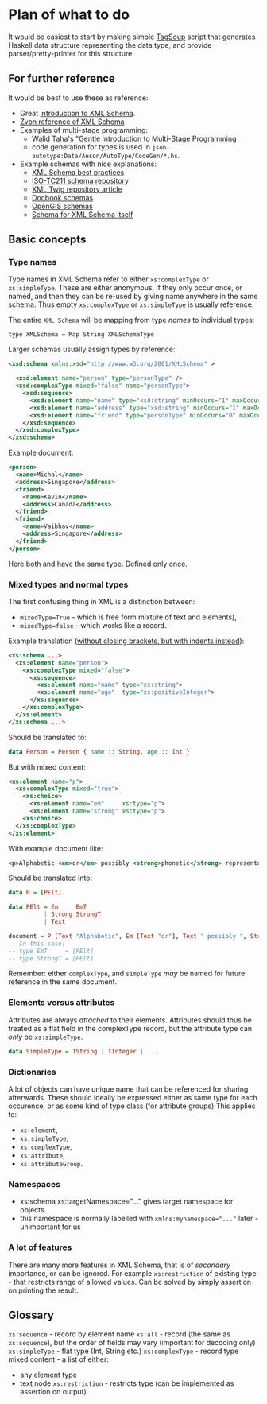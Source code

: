 # Plan of what to do

It would be easiest to start by making simple
[TagSoup](https://hackage.haskell.org/package/tagsoup) script that
generates Haskell data structure representing the data type, and provide
parser/pretty-printer for this structure.

## For further reference

It would be best to use these as reference:
* Great [introduction to XML Schema](https://www.w3schools.com/xml/schema_intro.asp).
* [Zvon reference of XML Schema](http://zvon.org/xxl/xmlSchema2001Reference/Output/Schema/index.html)
* Examples of multi-stage programming:
  - [Walid Taha's "Gentle Introduction to Multi-Stage Programming](https://www.cs.tufts.edu/~nr/cs257/archive/walid-taha/dspg04a.pdf)
  - code generation for types is used in `json-autotype:Data/Aeson/AutoType/CodeGen/*.hs`.
* Example schemas with nice explanations:
  - [XML Schema best practices](http://xml.coverpages.org/HP-StephensonSchemaBestPractices.pdf)
  - [ISO-TC211 schema repository](https://github.com/ISO-TC211/XML)
  - [XML Twig repository article](http://www.xmltwig.org/article/bw/bw_04-schema_repositories.html)
  - [Docbook schemas](http://www.oasis-open.org/docbook/xsd/)
  - [OpenGIS schemas](https://github.com/schema-repo/schema-repo)
  - [Schema for XML Schema itself](https://www.w3.org/TR/xmlschema-1/#normative-schemaSchema)

## Basic concepts

### Type names

Type names in XML Schema refer to either `xs:complexType` or `xs:simpleType`.
These are either anonymous, if they only occur once, or named, and then they can be re-used by giving
name anywhere in the same schema. Thus empty `xs:complexType` or `xs:simpleType` is usually reference.

The entire `XML Schema` will be mapping from type *names* to individual types:
```
type XMLSchema = Map String XMLSchemaType
```

Larger schemas usually assign types by reference:
```xml
<xsd:schema xmlns:xsd="http://www.w3.org/2001/XMLSchema" > 

  <xsd:element name="person" type="personType" /> 
  <xsd:complexType mixed="false" name="personType"> 
    <xsd:sequence> 
      <xsd:element name="name" type="xsd:string" minOccurs="1" maxOccurs="1"/>
      <xsd:element name="address" type="xsd:string" minOccurs="1" maxOccurs="2"/>
      <xsd:element name="friend" type="personType" minOccurs="0" maxOccurs="unbounded"/>
    </xsd:sequence> 
  </xsd:complexType> 
</xsd:schema>
```
Example document:
```xml
<person>
  <name>Michal</name>
  <address>Singapore</address>
  <friend>
    <name>Kevin</name>
    <address>Canada</address>
  </friend>
  <friend>
    <name>Vaibhav</name>
    <address>Singapore</address>
  </friend>
</person>
```
Here both <person/> and <friend/> have the same type. Defined only once.

### Mixed types and normal types

The first confusing thing in XML is a distinction between:
* `mixedType=True`  - which is free form mixture of text and elements),
* `mixedType=false` - which works like a record.

Example translation ([without closing brackets, but with indents instead](http://www.iro.umontreal.ca/~lapalme/ForestInsteadOfTheTrees/HTML/ch10s05.html)):
```xml
<xs:schema ...>
  <xs:element name="person">
    <xs:complexType mixed="false">
      <xs:sequence>
        <xs:element name="name" type="xs:string">
        <xs:element name="age"  type="xs:positiveInteger">
      </xs:sequence>
    </xs:complexType>
  </xs:element>
</xs:schema ...>
```

Should be translated to:
```haskell
data Person = Person { name :: String, age :: Int }
```

But with mixed content:
```xml
<xs:element name="p">
  <xs:complexType mixed="true">
    <xs:choice>
      <xs:element name="em"     xs:type="p">
      <xs:element name="strong" xs:type="p">
    <xs:choice>
  </xs:complexType>
</xs:element>
```
With example document like:
```xml
<p>Alphabetic <em>or</em> possibly <strong>phonetic</strong> representation.</p>
```


Should be translated into:
```haskell
data P = [PElt]

data PElt = Em     EmT
          | Strong StrongT
          | Text

document = P [Text "Alphabetic", Em [Text "or"], Text " possibly ", Strong [Text "phonetic"], Text " representation"]
-- In this case:
-- type EmT     = [PElt]
-- type StrongT = [PElt]
```
Remember: either `complexType`, and `simpleType` *may* be named for future reference in the same document.

### Elements versus attributes

Attributes are always *attached* to their elements.
Attributes should thus be treated as a flat field in the complexType record,
but the attribute type can *only* be `xs:simpleType`.
```haskell
data SimpleType = TString | TInteger | ...
```

### Dictionaries
A lot of objects can have unique name that can be referenced for sharing afterwards.
These should ideally be expressed either as same type for each occurence,
or as some kind of type class (for attribute groups)
This applies to:
* `xs:element`,
* `xs:simpleType`,
* `xs:complexType`,
* `xs:attribute`,
* `xs:attributeGroup`.

### Namespaces
* xs:schema xs:targetNamespace="..." gives target namespace for objects.
* this namespace is normally labelled with `xmlns:mynamespace="..."` later - unimportant for us

### A lot of features

There are many more features in XML Schema, that is of *secondary* importance, or can be ignored.
For example `xs:restriction` of existing type - that restricts range of allowed values.
Can be solved by simply assertion on printing the result.

## Glossary
`xs:sequence` - record by element name
`xs:all` - record (the same as `xs:sequence`), but the order of fields may vary (important for decoding only)
`xs:simpleType` - flat type (Int, String etc.)
`xs:complexType` - record type
mixed content - a list of either:
  * any element type
  * text node
`xs:restriction` - restricts type (can be implemented as assertion on output)
